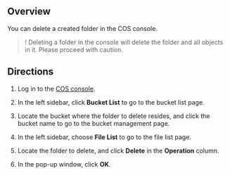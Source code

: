 ## Overview

You can delete a created folder in the COS console.

>! Deleting a folder in the console will delete the folder and all objects in it. Please proceed with caution.
>

## Directions

1. Log in to the [COS console](https://console.cloud.tencent.com/cos5).
2. In the left sidebar, click **Bucket List** to go to the bucket list page.
3. Locate the bucket where the folder to delete resides, and click the bucket name to go to the bucket management page.
4. In the left sidebar, choose **File List** to go to the file list page.
5. Locate the folder to delete, and click **Delete** in the **Operation** column.

6. In the pop-up window, click **OK**.
